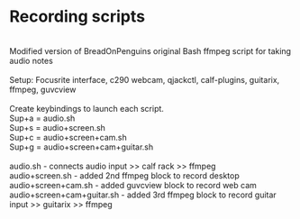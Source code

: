 # Recording scripts<br/>
<br />
Modified version of BreadOnPenguins original Bash ffmpeg script for taking audio notes<br />
<br />
Setup: Focusrite interface, c290 webcam, qjackctl, calf-plugins, guitarix, ffmpeg, guvcview<br />
<br />
Create keybindings to launch each script.<br />
Sup+a = audio.sh<br />
Sup+s = audio+screen.sh<br />
Sup+c = audio+screen+cam.sh<br />
Sup+g = audio+screen+cam+guitar.sh<br />
<br />
audio.sh - connects audio input >> calf rack >> ffmpeg<br />
audio+screen.sh - added 2nd ffmpeg block to record desktop<br />
audio+screen+cam.sh - added guvcview block to record web cam<br />
audio+screen+cam+guitar.sh - added 3rd ffmpeg block to record guitar input >> guitarix >> ffmpeg<br />
<br />
